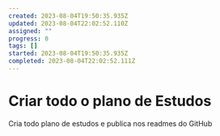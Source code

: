 ```yaml
---
created: 2023-08-04T19:50:35.935Z
updated: 2023-08-04T22:02:52.110Z
assigned: ""
progress: 0
tags: []
started: 2023-08-04T19:50:35.935Z
completed: 2023-08-04T22:02:52.111Z
---
```


# Criar todo o plano de Estudos

Cria todo plano de estudos e publica nos readmes do GitHub
